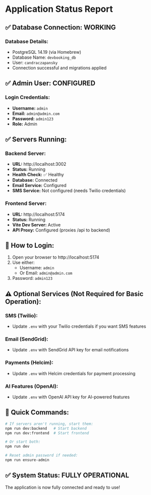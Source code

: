 # Application Status Report

## ✅ Database Connection: WORKING

### Database Details:
- PostgreSQL 14.19 (via Homebrew)
- Database Name: `devbooking_db`
- User: `candraczapansky`
- Connection successful and migrations applied

## ✅ Admin User: CONFIGURED

### Login Credentials:
- **Username:** `admin`
- **Email:** `admin@admin.com`  
- **Password:** `admin123`
- **Role:** Admin

## ✅ Servers Running:

### Backend Server:
- **URL:** http://localhost:3002
- **Status:** Running
- **Health Check:** ✅ Healthy
- **Database:** Connected
- **Email Service:** Configured
- **SMS Service:** Not configured (needs Twilio credentials)

### Frontend Server:
- **URL:** http://localhost:5174
- **Status:** Running
- **Vite Dev Server:** Active
- **API Proxy:** Configured (proxies /api to backend)

## 📝 How to Login:

1. Open your browser to http://localhost:5174
2. Use either:
   - Username: `admin`
   - Or Email: `admin@admin.com`
3. Password: `admin123`

## ⚠️ Optional Services (Not Required for Basic Operation):

### SMS (Twilio):
- Update `.env` with your Twilio credentials if you want SMS features

### Email (SendGrid):
- Update `.env` with SendGrid API key for email notifications

### Payments (Helcim):
- Update `.env` with Helcim credentials for payment processing

### AI Features (OpenAI):
- Update `.env` with OpenAI API key for AI-powered features

## 🚀 Quick Commands:

```bash
# If servers aren't running, start them:
npm run dev:backend   # Start backend
npm run dev:frontend  # Start frontend

# Or start both:
npm run dev

# Reset admin password if needed:
npm run ensure-admin
```

## ✅ System Status: FULLY OPERATIONAL
The application is now fully connected and ready to use!
